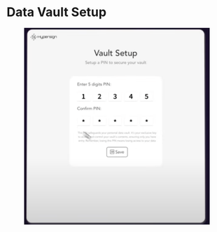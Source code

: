 # Data Vault Setup

<figure><img src="../../../.gitbook/assets/image (2) (1).png" alt=""><figcaption></figcaption></figure>
